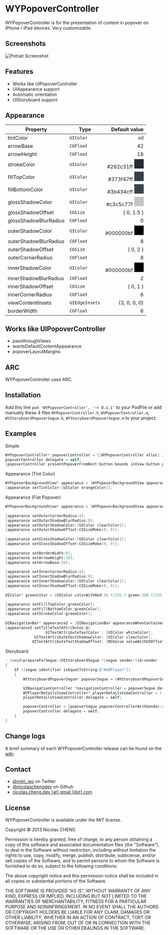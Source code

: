 WYPopoverController
===================

WYPopoverController is for the presentation of content in popover on iPhone / iPad devices. Very customizable.

## Screenshots

![Potrait Screenshot](https://raw.github.com/nicolaschengdev/WYPopoverController/master/screenshots/wypopover_screenshots.png)

## Features

* Works like UIPopoverController
* UIAppearance support
* Automatic orientation
* UIStoryboard support

## Appearance

| Property              | Type           | Default value                                                                                         |
| --------------------- | -------------- | ----------------------------------------------------------------------------------------------------: |
| tintColor             | `UIColor`      |                                                                                                   nil |
| arrowBase             | `CGFloat`      |                                                                                                    42 |
| arrowHeight           | `CGFloat`      |                                                                                                    18 |
| strokeColor           | `UIColor`      | #262c31ff <span style="display:inline-block;width:30px;height:30px;background-color:#262c31;"></span> |
| fillTopColor          | `UIColor`      | #373f47ff <span style="display:inline-block;width:30px;height:30px;background-color:#373f47;"></span> |
| fillBottomColor       | `UIColor`      | #3b434cff <span style="display:inline-block;width:30px;height:30px;background-color:#3b434c;"></span> |
| glossShadowColor      | `UIColor`      | #c3c5c77f <span style="display:inline-block;width:30px;height:30px;background-color:#c3c5c7;"></span> |
| glossShadowOffset     | `CGSize`       |                                                                                            { 0, 1.5 } |
| glossShadowBlurRadius | `CGFloat`      |                                                                                                     0 |
| outerShadowColor      | `UIColor`      | #000000bf <span style="display:inline-block;width:30px;height:30px;background-color:#000000;"></span> |
| outerShadowBlurRadius | `CGFloat`      |                                                                                                     8 |
| outerShadowOffset     | `CGSize`       |                                                                                              { 0, 2 } |
| outerCornerRadius     | `CGFloat`      |                                                                                                     8 |
| innerShadowColor      | `UIColor`      | #000000bf <span style="display:inline-block;width:30px;height:30px;background-color:#000000;"></span> |
| innerShadowBlurRadius | `CGFloat`      |                                                                                                     2 |
| innerShadowOffset     | `CGSize`       |                                                                                              { 0, 1 } |
| innerCornerRadius     | `CGFloat`      |                                                                                                     6 |
| viewContentInsets     | `UIEdgeInsets` |                                                                                          (3, 0, 0, 0) |
| borderWidth           | `CGFloat`      |                                                                                                     6 |

## Works like UIPopoverController 

* passthroughViews
* wantsDefaultContentAppearance
* popoverLayoutMargins

## ARC

WYPopoverController uses ARC.

## Installation

Add this line `pod 'WYPopoverController', '~> 0.1.1'` to your PodFile or add manually these 4 files `WYPopoverController.h`, `WYPopoverController.m`, `WYStoryboardPopoverSegue.h`, `WYStoryboardPopoverSegue.m` to your project.

## Examples

Simple

```objective-c
WYPopoverController* popoverController = [[WYPopoverController alloc] initWithContentViewController:controller];
popoverController.delegate = self;
[popoverController presentPopoverFromRect:button.bounds inView:button permittedArrowDirections:WYPopoverArrowDirectionAny animated:YES];
```

Appearance (Tint Color)

```objective-c
WYPopoverBackgroundView* appearance = [WYPopoverBackgroundView appearance];
[appearance setTintColor:[UIColor orangeColor]];
```

Appearance (Flat Popover)

```objective-c
WYPopoverBackgroundView* appearance = [WYPopoverBackgroundView appearance];
        
[appearance setOuterCornerRadius:4];
[appearance setOuterShadowBlurRadius:0];
[appearance setOuterShadowColor:[UIColor clearColor]];
[appearance setOuterShadowOffset:CGSizeMake(0, 0)];
        
[appearance setGlossShadowColor:[UIColor clearColor]];
[appearance setGlossShadowOffset:CGSizeMake(0, 0)];
        
[appearance setBorderWidth:8];
[appearance setArrowHeight:10];
[appearance setArrowBase:20];
        
[appearance setInnerCornerRadius:4];
[appearance setInnerShadowBlurRadius:0];
[appearance setInnerShadowColor:[UIColor clearColor]];
[appearance setInnerShadowOffset:CGSizeMake(0, 0)];
        
UIColor* greenColor = [UIColor colorWithRed:26.f/255.f green:188.f/255.f blue:156.f/255.f alpha:1];
        
[appearance setFillTopColor:greenColor];
[appearance setFillBottomColor:greenColor];
[appearance setStrokeColor:greenColor];
        
UINavigationBar* appearance2 = [UINavigationBar appearanceWhenContainedIn:[UINavigationController class], nil];
[appearance2 setTitleTextAttributes:@{
                  UITextAttributeTextColor : [UIColor whiteColor],
             UITextAttributeTextShadowColor: [UIColor clearColor],
            UITextAttributeTextShadowOffset: [NSValue valueWithUIOffset:UIOffsetMake(0, -1)]}];
```

Storyboard

```objective-c
- (void)prepareForSegue:(UIStoryboardSegue *)segue sender:(id)sender
{
	if ([segue.identifier isEqualToString:@"AddPlayer"])
	{
		WYStoryboardPopoverSegue* popoverSegue = (WYStoryboardPopoverSegue*)segue;

		UINavigationController *navigationController = popoverSegue.destinationViewController;
		WYPlayerDetailsViewController* playerDetailsViewController = [[navigationController viewControllers] objectAtIndex:0];
		playerDetailsViewController.delegate = self;

        popoverController = [popoverSegue popoverControllerWithSender:sender permittedArrowDirections:WYPopoverArrowDirectionAny animated:YES];
        popoverController.delegate = self;
	}
}
```
## Change logs

A brief summary of each WYPopoverController release can be found on the [wiki](https://github.com/nicolaschengdev/WYPopoverController/wiki/Change-logs).

## Contact

* [@mikl_jeo](https://twitter.com/mikl_jeo) on Twitter
* [@nicolaschengdev](https://github.com/nicolaschengdev) on Github
* <a href="mailTo:nicolas.cheng.dev@gmail.com">nicolas.cheng.dev [at] gmail [dot] com</a>

## License

WYPopoverController is available under the MIT license.

Copyright © 2013 Nicolas CHENG

Permission is hereby granted, free of charge, to any person obtaining a copy of this software and associated documentation files (the "Software"), to deal in the Software without restriction, including without limitation the rights to use, copy, modify, merge, publish, distribute, sublicense, and/or sell copies of the Software, and to permit persons to whom the Software is furnished to do so, subject to the following conditions:

The above copyright notice and this permission notice shall be included in all copies or substantial portions of the Software.

THE SOFTWARE IS PROVIDED "AS IS", WITHOUT WARRANTY OF ANY KIND, EXPRESS OR IMPLIED, INCLUDING BUT NOT LIMITED TO THE WARRANTIES OF MERCHANTABILITY, FITNESS FOR A PARTICULAR PURPOSE AND NONINFRINGEMENT. IN NO EVENT SHALL THE AUTHORS OR COPYRIGHT HOLDERS BE LIABLE FOR ANY CLAIM, DAMAGES OR OTHER LIABILITY, WHETHER IN AN ACTION OF CONTRACT, TORT OR OTHERWISE, ARISING FROM, OUT OF OR IN CONNECTION WITH THE SOFTWARE OR THE USE OR OTHER DEALINGS IN THE SOFTWARE.
